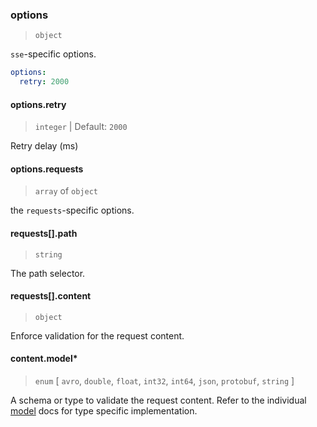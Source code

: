 ### options

> `object`

`sse`-specific options.

```yaml
options:
  retry: 2000
```

#### options.retry

> `integer` | Default: `2000`

Retry delay (ms)

#### options.requests

> `array` of `object`

the `requests`-specific options.

#### requests[].path

> `string`

The path selector.

#### requests[].content

> `object`

Enforce validation for the request content.

#### content.model\*

> `enum` [ `avro`, `double`, `float`, `int32`, `int64`, `json`, `protobuf`, `string` ]

A schema or type to validate the request content. Refer to the individual [model](../../models) docs for type specific implementation.
